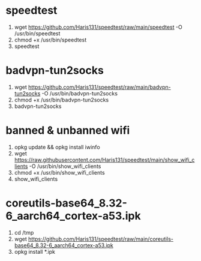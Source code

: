 # speedtest
1. wget https://github.com/Haris131/speedtest/raw/main/speedtest -O /usr/bin/speedtest
2. chmod +x /usr/bin/speedtest
3. speedtest

# badvpn-tun2socks
1. wget https://github.com/Haris131/speedtest/raw/main/badvpn-tun2socks -O /usr/bin/badvpn-tun2socks
2. chmod +x /usr/bin/badvpn-tun2socks
3. badvpn-tun2socks

# banned & unbanned wifi
1. opkg update &&  opkg install iwinfo
2. wget https://raw.githubusercontent.com/Haris131/speedtest/main/show_wifi_clients -O /usr/bin/show_wifi_clients
3. chmod +x /usr/bin/show_wifi_clients
4. show_wifi_clients

# coreutils-base64_8.32-6_aarch64_cortex-a53.ipk
1. cd /tmp
2. wget https://github.com/Haris131/speedtest/raw/main/coreutils-base64_8.32-6_aarch64_cortex-a53.ipk
3. opkg install *.ipk
